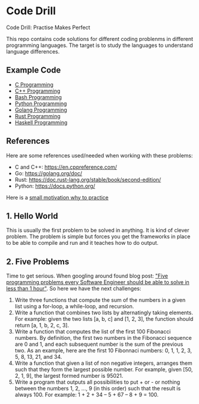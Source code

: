 
# Code Drill

Code Drill: Practise Makes Perfect

This repo contains code solutions for different coding problenms in different
programming languages. The target is to study the languages to understand
language differences.

## Example Code

- [C Programming](c/README.md)
- [C++ Programming](cpp/README.md)
- [Bash Programming](sh/README.md)
- [Python Programming](py/README.md)
- [Golang Programming](go/README.md)
- [Rust Programming](rs/README.md)
- [Haskell Programming](hs/README.md)

## References

Here are some references used/needed when working with these problems:

- C and C++: https://en.cppreference.com/
- Go: https://golang.org/doc/
- Rust: https://doc.rust-lang.org/stable/book/second-edition/
- Python: https://docs.python.org/

Here is a [small motivation why to practice](https://blog.codinghorror.com/why-cant-programmers-program/)

## 1. Hello World

This is usually the first problem to be solved in anything. It is kind of clever
problem. The problem is simple but forces you get the frameworks in place to be
able to compile and run and it teaches how to do output.

## 2. Five Problems

Time to get serious. When googling around found blog post: ["Five programming
problems every Software Engineer should be able to solve in less than 1
hour"](goo.gl/z23q5U). So here we have the next challenges:

1. Write three functions that compute the sum of the numbers in a given list
   using a for-loop, a while-loop, and recursion.
2. Write a function that combines two lists by alternatingly taking elements.
   For example: given the two lists [a, b, c] and [1, 2, 3], the function should
   return [a, 1, b, 2, c, 3].
3. Write a function that computes the list of the first 100 Fibonacci numbers.
   By definition, the first two numbers in the Fibonacci sequence are 0 and 1,
   and each subsequent number is the sum of the previous two. As an example,
   here are the first 10 Fibonnaci numbers: 0, 1, 1, 2, 3, 5, 8, 13, 21, and 34.
4. Write a function that given a list of non negative integers, arranges them
   such that they form the largest possible number. For example, given
   [50, 2, 1, 9], the largest formed number is 95021.
5. Write a program that outputs all possibilities to put + or - or nothing
   between the numbers 1, 2, ..., 9 (in this order) such that the result is
   always 100. For example: 1 + 2 + 34 – 5 + 67 – 8 + 9 = 100.
